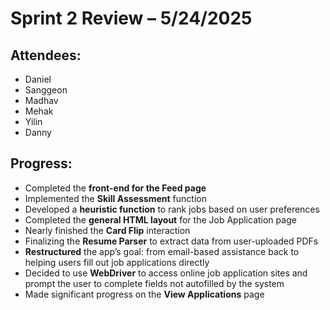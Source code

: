 # Sprint 2 Review – 5/24/2025

## Attendees:
- Daniel  
- Sanggeon  
- Madhav  
- Mehak  
- Yilin  
- Danny  

## Progress:

- Completed the **front-end for the Feed page**  
- Implemented the **Skill Assessment** function  
- Developed a **heuristic function** to rank jobs based on user preferences  
- Completed the **general HTML layout** for the Job Application page  
- Nearly finished the **Card Flip** interaction  
- Finalizing the **Resume Parser** to extract data from user-uploaded PDFs  
- **Restructured** the app’s goal: from email-based assistance back to helping users fill out job applications directly  
- Decided to use **WebDriver** to access online job application sites and prompt the user to complete fields not autofilled by the system  
- Made significant progress on the **View Applications** page  
